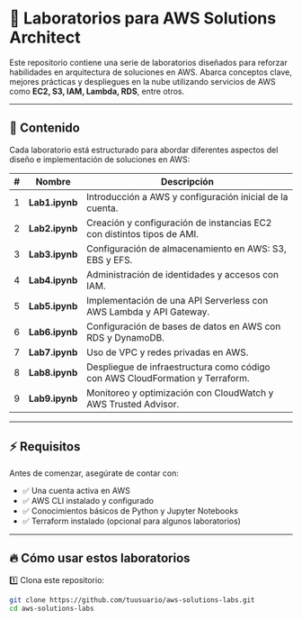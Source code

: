 # 🚀 Laboratorios para AWS Solutions Architect  

Este repositorio contiene una serie de laboratorios diseñados para reforzar habilidades en arquitectura de soluciones en AWS. Abarca conceptos clave, mejores prácticas y despliegues en la nube utilizando servicios de AWS como **EC2, S3, IAM, Lambda, RDS**, entre otros.  

---

## 📌 Contenido  

Cada laboratorio está estructurado para abordar diferentes aspectos del diseño e implementación de soluciones en AWS:  

| #  | Nombre        | Descripción |
|----|-------------|------------|
| 1  | **Lab1.ipynb**  | Introducción a AWS y configuración inicial de la cuenta. |
| 2  | **Lab2.ipynb**  | Creación y configuración de instancias EC2 con distintos tipos de AMI. |
| 3  | **Lab3.ipynb**  | Configuración de almacenamiento en AWS: S3, EBS y EFS. |
| 4  | **Lab4.ipynb**  | Administración de identidades y accesos con IAM. |
| 5  | **Lab5.ipynb**  | Implementación de una API Serverless con AWS Lambda y API Gateway. |
| 6  | **Lab6.ipynb**  | Configuración de bases de datos en AWS con RDS y DynamoDB. |
| 7  | **Lab7.ipynb**  | Uso de VPC y redes privadas en AWS. |
| 8  | **Lab8.ipynb**  | Despliegue de infraestructura como código con AWS CloudFormation y Terraform. |
| 9  | **Lab9.ipynb**  | Monitoreo y optimización con CloudWatch y AWS Trusted Advisor. |

---

## ⚡ Requisitos  

Antes de comenzar, asegúrate de contar con:  

- ✅ Una cuenta activa en AWS  
- ✅ AWS CLI instalado y configurado  
- ✅ Conocimientos básicos de Python y Jupyter Notebooks  
- ✅ Terraform instalado (opcional para algunos laboratorios)  

---

## 🔥 Cómo usar estos laboratorios  

1️⃣ Clona este repositorio:  

   ```bash
   git clone https://github.com/tuusuario/aws-solutions-labs.git
   cd aws-solutions-labs
